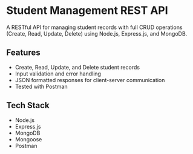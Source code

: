 # Student Management REST API

A RESTful API for managing student records with full CRUD operations (Create, Read, Update, Delete) using Node.js, Express.js, and MongoDB.

## Features
- Create, Read, Update, and Delete student records
- Input validation and error handling
- JSON formatted responses for client-server communication
- Tested with Postman

## Tech Stack
- Node.js
- Express.js
- MongoDB
- Mongoose
- Postman

